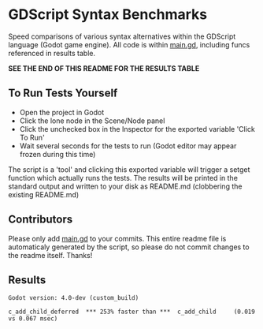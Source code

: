 # GDScript Syntax Benchmarks

Speed comparisons of various syntax alternatives within the GDScript language (Godot game engine).  All code is within [main.gd](main.gd), including funcs referenced in results table.

__SEE THE END OF THIS README FOR THE RESULTS TABLE__


## To Run Tests Yourself

* Open the project in Godot
* Click the lone node in the Scene/Node panel
* Click the unchecked box in the Inspector for the exported variable 'Click To Run'
* Wait several seconds for the tests to run (Godot editor may appear frozen during this time)

The script is a 'tool' and clicking this exported variable will trigger a setget function which actually runs the tests.  The results will be printed in the standard output and written to your disk as README.md (clobbering the existing README.md)

## Contributors

Please only add [main.gd](main.gd) to your commits.  This entire readme file is automaticaly generated by the script, so please do not commit changes to the readme itself.  Thanks!

## Results

```Godot version: 4.0-dev (custom_build)```

    c_add_child_deferred  *** 253% faster than ***  c_add_child     (0.019 vs 0.067 msec)
